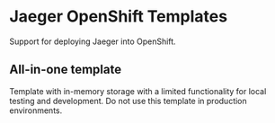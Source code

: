 # Jaeger OpenShift Templates

Support for deploying Jaeger into OpenShift.

## All-in-one template
Template with in-memory storage with a limited functionality for local testing and development. 
Do not use this template in production environments.

